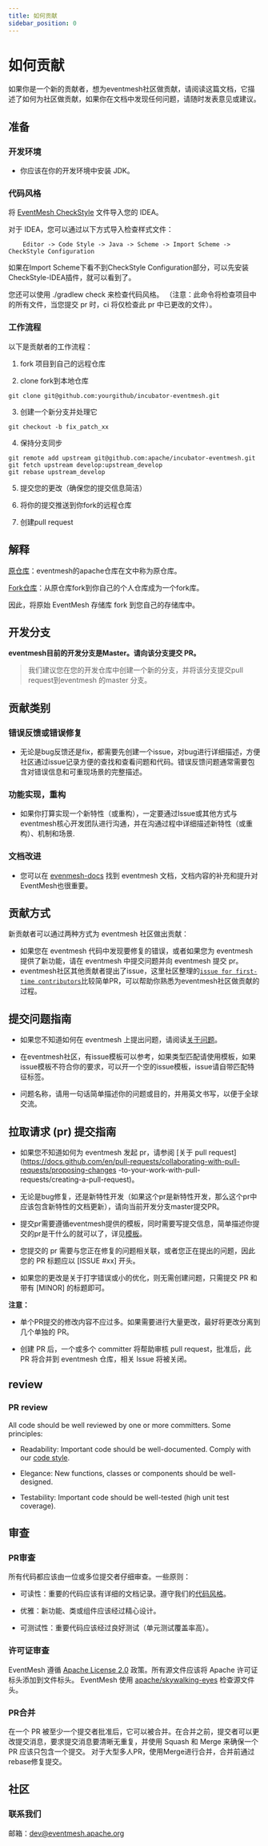 ```yaml
---
title: 如何贡献
sidebar_position: 0
---
```


# 如何贡献

如果你是一个新的贡献者，想为eventmesh社区做贡献，请阅读这篇文档，它描述了如何为社区做贡献，如果你在文档中发现任何问题，请随时发表意见或建议。

## 准备

### 开发环境

- 你应该在你的开发环境中安装 JDK。

### 代码风格

将 [EventMesh CheckStyle](https://github.com/apache/incubator-eventmesh/blob/master/style/checkStyle.xml) 文件导入您的 IDEA。

对于 IDEA，您可以通过以下方式导入检查样式文件：

```shell
    Editor -> Code Style -> Java -> Scheme -> Import Scheme -> CheckStyle Configuration
```

如果在Import Scheme下看不到CheckStyle Configuration部分，可以先安装CheckStyle-IDEA插件，就可以看到了。

您还可以使用 ./gradlew check 来检查代码风格。
（注意：此命令将检查项目中的所有文件，当您提交 pr 时，ci 将仅检查此 pr 中已更改的文件）。

### 工作流程

以下是贡献者的工作流程：

1. fork 项目到自己的远程仓库

2. clone fork到本地仓库

```git
git clone git@github.com:yourgithub/incubator-eventmesh.git
```

3. 创建一个新分支并处理它
```git
git checkout -b fix_patch_xx
```

4. 保持分支同步
```git
git remote add upstream git@github.com:apache/incubator-eventmesh.git
git fetch upstream develop:upstream_develop
git rebase upstream_develop
```

5. 提交您的更改（确保您的提交信息简洁）

6. 将你的提交推送到你fork的远程仓库

7. 创建pull request

## 解释

[原仓库](https://github.com/apache/incubator-eventmesh )：eventmesh的apache仓库在文中称为原仓库。

[Fork仓库](https://github.com/apache/eventmesh)：从原仓库fork到你自己的个人仓库成为一个fork库。

因此，将原始 EventMesh 存储库 fork 到您自己的存储库中。

## 开发分支

**eventmesh目前的开发分支是Master。请向该分支提交 PR。**

> 我们建议您在您的开发仓库中创建一个新的分支，并将该分支提交pull request到eventmesh 的master 分支。

## 贡献类别

### 错误反馈或错误修复

- 无论是bug反馈还是fix，都需要先创建一个issue，对bug进行详细描述，方便社区通过issue记录方便的查找和查看问题和代码。错误反馈问题通常需要包含对错误信息和可重现场景的完整描述。

### 功能实现，重构

- 如果你打算实现一个新特性（或重构），一定要通过Issue或其他方式与eventmesh核心开发团队进行沟通，并在沟通过程中详细描述新特性（或重构）、机制和场景.

### 文档改进

- 您可以在 [evenmesh-docs](https://github.com/apache/incubator-eventmesh/tree/master/docs) 找到 eventmesh 文档，文档内容的补充和提升对EventMesh也很重要。

## 贡献方式

新贡献者可以通过两种方式为 eventmesh 社区做出贡献：

- 如果您在 eventmesh 代码中发现要修复的错误，或者如果您为 eventmesh 提供了新功能，请在 eventmesh 中提交问题并向 eventmesh 提交 pr。
- eventmesh社区其他贡献者提出了issue，这里社区整理的[`issue for first-time contributors`](https://github.com/apache/incubator-eventmesh/issues/888)比较简单PR，可以帮助你熟悉为eventmesh社区做贡献的过程。

## 提交问题指南

- 如果您不知道如何在 eventmesh 上提出问题，请阅读[关于问题](https://docs.github.com/cn/issues/tracking-your-work-with-issues/quickstart)。

- 在eventmesh社区，有issue模板可以参考，如果类型匹配请使用模板，如果issue模板不符合你的要求，可以开一个空的issue模板，issue请自带匹配特征标签。

- 问题名称，请用一句话简单描述你的问题或目的，并用英文书写，以便于全球交流。

## 拉取请求 (pr) 提交指南

- 如果您不知道如何为 eventmesh 发起 pr，请参阅 [关于 pull request](https://docs.github.com/en/pull-requests/collaborating-with-pull-requests/proposing-changes -to-your-work-with-pull-requests/creating-a-pull-request)。

- 无论是bug修复，还是新特性开发（如果这个pr是新特性开发，那么这个pr中应该包含新特性的文档更新），请向当前开发分支master提交PR。

- 提交pr需要遵循eventmesh提供的模板，同时需要写提交信息，简单描述你提交的pr是干什么的就可以了，详见[模板](https://github.com/apache/incubator-eventmesh/blob/master/.github/PULL_REQUEST_TEMPLATE.md)。

- 您提交的 pr 需要与您正在修复的问题相关联，或者您正在提出的问题，因此您的 PR 标题应以 [ISSUE #xx] 开头。

- 如果您的更改是关于打字错误或小的优化，则无需创建问题，只需提交 PR 和带有 [MINOR] 的标题即可。

**注意：**

- 单个PR提交的修改内容不应过多。如果需要进行大量更改，最好将更改分离到几个单独的 PR。

- 创建 PR 后，一个或多个 committer 将帮助审核 pull request，批准后，此 PR 将合并到 eventmesh 仓库，相关 Issue 将被关闭。

## review

### PR review

All code should be well reviewed by one or more committers. Some principles:

- Readability: Important code should be well-documented. Comply with our [code style](https://github.com/apache/incubator-eventmesh/blob/master/style/checkStyle.xml).

- Elegance: New functions, classes or components should be well-designed.

- Testability: Important code should be well-tested (high unit test coverage).

## 审查

### PR审查

所有代码都应该由一位或多位提交者仔细审查。一些原则：

- 可读性：重要的代码应该有详细的文档记录。遵守我们的[代码风格](https://github.com/apache/incubator-eventmesh/blob/master/style/checkStyle.xml)。

- 优雅：新功能、类或组件应该经过精心设计。

- 可测试性：重要代码应该经过良好测试（单元测试覆盖率高）。

### 许可证审查

EventMesh 遵循 [Apache License 2.0](http://www.apache.org/licenses/LICENSE-2.0.html) 政策。所有源文件应该将 Apache 许可证标头添加到文件标头。 EventMesh 使用 [apache/skywalking-eyes](https://github.com/apache/skywalking-eyes) 检查源文件头。

### PR合并

在一个 PR 被至少一个提交者批准后，它可以被合并。在合并之前，提交者可以更改提交消息，要求提交消息要清晰无重复，并使用 Squash 和 Merge 来确保一个 PR 应该只包含一个提交。
对于大型多人PR，使用Merge进行合并，合并前通过rebase修复提交。

## 社区

### 联系我们

邮箱：dev@eventmesh.apache.org